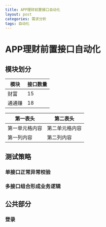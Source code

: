 ```yaml
---
title: APP理财前置接口自动化
layout: post
categories: 需求分析
tags: 自动化
---
```


# APP理财前置接口自动化
## 模块划分

模块 | 接口数量
------------- | -------------
财富 | 15
通通赚 | 18

第一表头 | 第二表头
------------ | -------------
第一单元格内容 | 第二单元格内容
第一列内容 | 第二列内容

## 测试策略
### 单接口正常异常校验
### 多接口组合形成业务逻辑
## 公共部分
### 登录